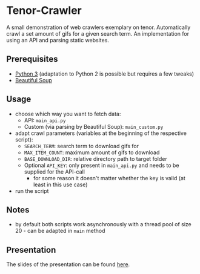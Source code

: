 # Tenor-Crawler
A small demonstration of web crawlers exemplary on tenor. Automatically crawl a set amount of gifs for a given search term.
An implementation for using an API and parsing static websites.

## Prerequisites
- [Python 3](https://www.python.org/) (adaptation to Python 2 is possible but requires a few tweaks)
- [Beautiful Soup](https://www.crummy.com/software/BeautifulSoup/)

## Usage
- choose which way you want to fetch data:
  - API: `main_api.py`
  - Custom (via parsing by Beautiful Soup): `main_custom.py`
- adapt crawl parameters (variables at the beginning of the respective script):
  - `SEARCH_TERM`: search term to download gifs for
  - `MAX_ITEM_COUNT`: maximum amount of gifs to download
  - `BASE_DOWNLOAD_DIR`: relative directory path to target folder
  - Optional `API_KEY`: only present in `main_api.py` and needs to be supplied for the API-call
    - for some reason it doesn't matter whether the key is valid (at least in this use case)
- run the script

## Notes
- by default both scripts work asynchronously with a thread pool of size 20 - can be adapted in `main` method

## Presentation
The slides of the presentation can be found [here](https://docs.google.com/presentation/d/1mUG8m51f02DZMbdAGZz4GQBeIMiC9Sgs4OaTIWvG5Nw/edit?usp=sharing).
